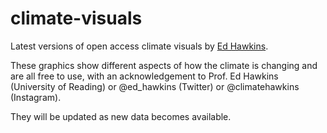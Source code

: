 # climate-visuals
Latest versions of open access climate visuals by [Ed Hawkins](http://www.met.reading.ac.uk/~ed/home/index.php).

These graphics show different aspects of how the climate is changing and are all free to use, with an acknowledgement to Prof. Ed Hawkins (University of Reading) or @ed_hawkins (Twitter) or @climatehawkins (Instagram).

They will be updated as new data becomes available.
